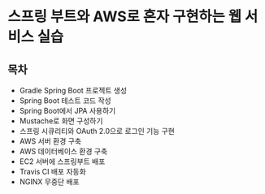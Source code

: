 # 스프링 부트와 AWS로 혼자 구현하는 웹 서비스 실습

## 목차
- Gradle Spring Boot 프로젝트 생성
- Spring Boot 테스트 코드 작성
- Spring Boot에서 JPA 사용하기 
- Mustache로 화면 구성하기
- 스프링 시큐리티와 OAuth 2.0으로 로그인 기능 구현
- AWS 서버 환경 구축
- AWS 데이터베이스 환경 구축
- EC2 서버에 스프링부트 배포
- Travis CI 배포 자동화
- NGINX 무중단 배포